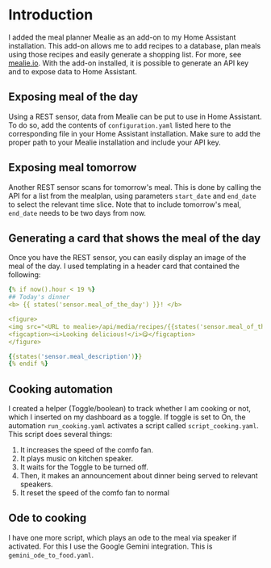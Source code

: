 # Introduction

I added the meal planner Mealie as an add-on to my Home Assistant installation. This add-on allows me to add recipes to a database, plan meals using those recipes and easily generate a shopping list. For more, see [mealie.io](mealie.io). With the add-on installed, it is possible to generate an API key and to expose data to Home Assistant.

## Exposing meal of the day
Using a REST sensor, data from Mealie can be put to use in Home Assistant. To do so, add the contents of ``configuration.yaml`` listed here to the corresponding file in your Home Assistant installation. Make sure to add the proper path to your Mealie installation and include your API key.

## Exposing meal tomorrow
Another REST sensor scans for tomorrow's meal. This is done by calling the API for a list from the mealplan, using parameters ``start_date`` and ``end_date`` to select the relevant time slice. Note that to include tomorrow's meal, ``end_date`` needs to be two days from now.

## Generating a card that shows the meal of the day
Once you have the REST sensor, you can easily display an image of the meal of the day. I used templating in a header card that contained the following:

```yaml
{% if now().hour < 19 %}
## Today's dinner
<b> {{ states('sensor.meal_of_the_day') }}! </b>

<figure>
<img src="<URL to mealie>/api/media/recipes/{{states('sensor.meal_of_the_day_id')}}/images/min-original.webp" width="50%">
<figcaption><i>Looking delicious!</i>😋</figcaption>
</figure>

{{states('sensor.meal_description')}}
{% endif %}
```
## Cooking automation
I created a helper (Toggle/boolean) to track whether I am cooking or not, which I inserted on my dashboard as a toggle. If toggle is set to On, the automation ``run_cooking.yaml`` activates a script called ``script_cooking.yaml``. This script does several things:
1. It increases the speed of the comfo fan.
2. It plays music on kitchen speaker.
3. It waits for the Toggle to be turned off.
4. Then, it makes an announcement about dinner being served to relevant speakers.
5. It reset the speed of the comfo fan to normal

## Ode to cooking
I have one more script, which plays an ode to the meal via speaker if activated. For this I use the Google Gemini integration. This is ``gemini_ode_to_food.yaml``.
